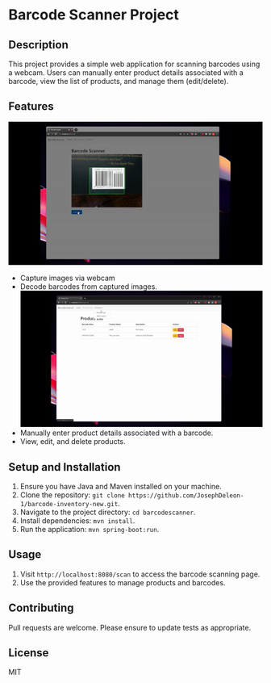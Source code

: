 # Barcode Scanner Project

## Description

This project provides a simple web application for scanning barcodes using a webcam. Users can manually enter product details associated with a barcode, view the list of products, and manage them (edit/delete).

## Features
![Capture images via webcam.](/assets/webcam-scan-&-barcode-list.gif) 
- Capture images via webcam
- Decode barcodes from captured images.
![Manually enter products](/assets/manual-product-entry.gif)
- Manually enter product details associated with a barcode.
- View, edit, and delete products.

## Setup and Installation

1. Ensure you have Java and Maven installed on your machine.
2. Clone the repository: `git clone https://github.com/JosephDeleon-1/barcode-inventory-new.git`.
3. Navigate to the project directory: `cd barcodescanner`.
4. Install dependencies: `mvn install`.
5. Run the application: `mvn spring-boot:run`.

## Usage

1. Visit `http://localhost:8080/scan` to access the barcode scanning page.
2. Use the provided features to manage products and barcodes.

## Contributing

Pull requests are welcome. Please ensure to update tests as appropriate.

## License

MIT
